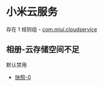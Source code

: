 # 小米云服务

存在 1 规则组 - [com.miui.cloudservice](/src/apps/com.miui.cloudservice.ts)

## 相册-云存储空间不足

默认禁用

- [快照-0](https://i.gkd.li/i/12847374)
